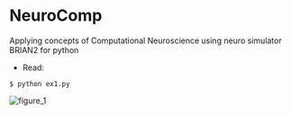 # NeuroComp
Applying concepts of Computational Neuroscience using neuro simulator BRIAN2 for python

* Read: 

```
$ python ex1.py
```
![figure_1](https://user-images.githubusercontent.com/29184806/32528843-63e1c346-c41c-11e7-9ef9-52fa1256f841.png)
